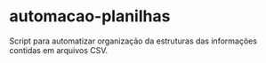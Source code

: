 # automacao-planilhas

Script para automatizar organização da estruturas das informações contidas em arquivos CSV.
